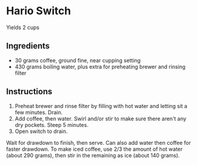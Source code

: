 # Hario Switch

Yields 2 cups

## Ingredients

- 30 grams coffee, ground fine, near cupping setting
- 430 grams boiling water, plus extra for preheating brewer and rinsing filter

## Instructions

1. Preheat brewer and rinse filter by filling with hot water and letting sit a few minutes. Drain. 
2. Add coffee, then water. Swirl and/or stir to make sure there aren't any dry pockets. Steep 5 minutes.
3. Open switch to drain.

Wait for drawdown to finish, then serve. Can also add water then coffee for faster drawdown. To make iced coffee, use 2/3 the amount of hot water (about 290 grams), then stir in the remaining as ice (about 140 grams).
